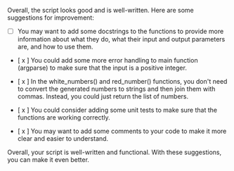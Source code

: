 Overall, the script looks good and is well-written. Here are some suggestions for improvement:

- [ ] You may want to add some docstrings to the functions to provide more information about what they do, what their input and output parameters are, and how to use them.

- [ x ] You could add some more error handling to main function (argparse) to make sure that the input is a positive integer.

- [ x ] In the white_numbers() and red_number() functions, you don't need to convert the generated numbers to strings and then join them with commas. Instead, you could just return the list of numbers.

- [ x ] You could consider adding some unit tests to make sure that the functions are working correctly.

- [ x ] You may want to add some comments to your code to make it more clear and easier to understand.

Overall, your script is well-written and functional. With these suggestions, you can make it even better.
